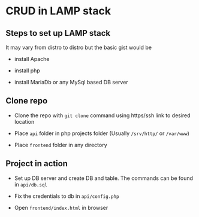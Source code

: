 # CRUD in LAMP stack

## Steps to set up LAMP stack

It may vary from distro to distro but the basic gist would be

- install Apache

- install php

- install MariaDb or any MySql based DB server

## Clone repo

- Clone the repo with `git clone` command using https/ssh link to desired location

- Place `api` folder in php projects folder (Usually `/srv/http/` or `/var/www`)

- Place `frontend` folder in any directory

## Project in action

- Set up DB server and create DB and table. The commands can be found in `api/db.sql`

- Fix the credentials to db in `api/config.php`

- Open `frontend/index.html` in browser